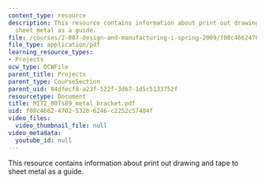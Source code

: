 ```yaml
---
content_type: resource
description: This resource contains information about print out drawing and tape to
  sheet metal as a guide.
file: /courses/2-007-design-and-manufacturing-i-spring-2009/f08c46624702532b6246c2252c57484f_MIT2_007s09_metal_bracket.pdf
file_type: application/pdf
learning_resource_types:
- Projects
ocw_type: OCWFile
parent_title: Projects
parent_type: CourseSection
parent_uid: 84dfecf8-a23f-522f-3d67-1d5c5133752f
resourcetype: Document
title: MIT2_007s09_metal_bracket.pdf
uid: f08c4662-4702-532b-6246-c2252c57484f
video_files:
  video_thumbnail_file: null
video_metadata:
  youtube_id: null
---
```

This resource contains information about print out drawing and tape to sheet metal as a guide.

